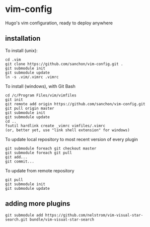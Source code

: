 vim-config
==========

Hugo's vim configuration, ready to deploy anywhere


installation
------------

To install (unix): 

    cd .vim
    git clone https://github.com/sanchon/vim-config.git .
    git submodule init
    git submodule update
    ln -s .vim/.vimrc .vimrc



To install (windows), with Git Bash

    cd /c/Program Files/vim/vimfiles
    git init
    git remote add origin https://github.com/sanchon/vim-config.git 
    git pull origin master
    git submodule init
    git submodule update
    cd ..
    fsutil hardlink create _vimrc vimfiles/.vimrc   
    (or, better yet, use "link shell extension" for windows)

To update local repository to most recent version of every plugin

    git submodule foreach git checkout master
    git submodule foreach git pull    
    git add...
    git commit...
    
To update from remote repository

    git pull
    git submodule init
    git submodule update



adding more plugins
-------------------

    git submodule add https://github.com/nelstrom/vim-visual-star-search.git bundle/vim-visual-star-search
